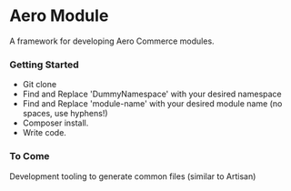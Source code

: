 # Aero Module
A framework for developing Aero Commerce modules.

### Getting Started

- Git clone
- Find and Replace 'DummyNamespace' with your desired namespace
- Find and Replace 'module-name' with your desired module name (no spaces, use hyphens!)
- Composer install.
- Write code.

### To Come
Development tooling to generate common files (similar to Artisan)

